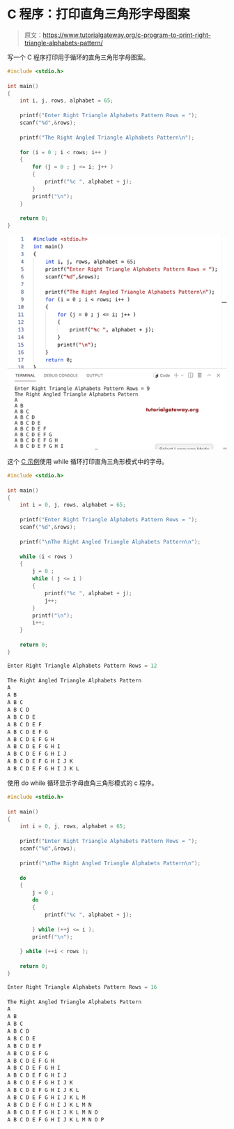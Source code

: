 # C 程序：打印直角三角形字母图案

> 原文：<https://www.tutorialgateway.org/c-program-to-print-right-triangle-alphabets-pattern/>

写一个 C 程序打印用于循环的直角三角形字母图案。

```c
#include <stdio.h>

int main()
{
    int i, j, rows, alphabet = 65;

    printf("Enter Right Triangle Alphabets Pattern Rows = ");
    scanf("%d",&rows);

    printf("The Right Angled Triangle Alphabets Pattern\n"); 

	for (i = 0 ; i < rows; i++ ) 
	{
		for (j = 0 ; j <= i; j++ ) 	
		{
			printf("%c ", alphabet + j);
		}
		printf("\n");
	}

    return 0;
}
```

![C Program to Print Right Triangle Alphabets Pattern](img/a1228ac3cc732ea97cf35e33cd88a4e3.png)

这个 [C 示例](https://www.tutorialgateway.org/c-programming-examples/)使用 while 循环打印直角三角形模式中的字母。

```c
#include <stdio.h>

int main()
{
    int i = 0, j, rows, alphabet = 65;

    printf("Enter Right Triangle Alphabets Pattern Rows = ");
    scanf("%d",&rows);

    printf("\nThe Right Angled Triangle Alphabets Pattern\n"); 

	while (i < rows ) 
	{
		j = 0 ;
		while ( j <= i ) 	
		{
			printf("%c ", alphabet + j);
			j++;
		}
		printf("\n");
		i++;
	}

    return 0;
}
```

```c
Enter Right Triangle Alphabets Pattern Rows = 12

The Right Angled Triangle Alphabets Pattern
A 
A B 
A B C 
A B C D 
A B C D E 
A B C D E F 
A B C D E F G 
A B C D E F G H 
A B C D E F G H I 
A B C D E F G H I J 
A B C D E F G H I J K 
A B C D E F G H I J K L
```

使用 do while 循环显示字母直角三角形模式的 c 程序。

```c
#include <stdio.h>

int main()
{
    int i = 0, j, rows, alphabet = 65;

    printf("Enter Right Triangle Alphabets Pattern Rows = ");
    scanf("%d",&rows);

    printf("\nThe Right Angled Triangle Alphabets Pattern\n"); 

	do 
	{
		j = 0 ;
		do	
		{
			printf("%c ", alphabet + j);

		} while (++j <= i );
		printf("\n");

	} while (++i < rows );

    return 0;
}
```

```c
Enter Right Triangle Alphabets Pattern Rows = 16

The Right Angled Triangle Alphabets Pattern
A 
A B 
A B C 
A B C D 
A B C D E 
A B C D E F 
A B C D E F G 
A B C D E F G H 
A B C D E F G H I 
A B C D E F G H I J 
A B C D E F G H I J K 
A B C D E F G H I J K L 
A B C D E F G H I J K L M 
A B C D E F G H I J K L M N 
A B C D E F G H I J K L M N O 
A B C D E F G H I J K L M N O P 
```